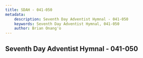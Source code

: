 ```yaml
---
title: SDAH - 041-050
metadata:
    description: Seventh Day Adventist Hymnal - 041-050
    keywords: Seventh Day Adventist Hymnal, 041-050
    author: Brian Onang'o
---
```



## Seventh Day Adventist Hymnal - 041-050
  